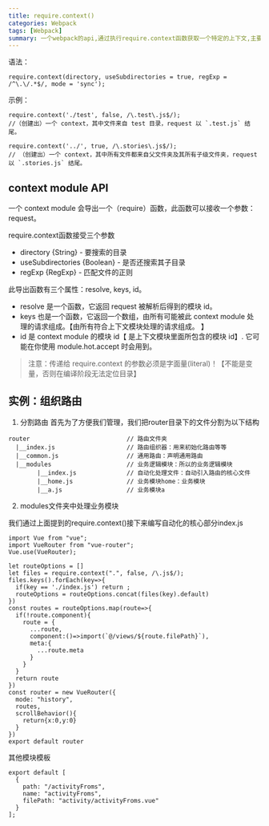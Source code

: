 ```yaml
---
title: require.context()
categories: Webpack
tags: [Webpack]
summary: 一个webpack的api,通过执行require.context函数获取一个特定的上下文,主要用来实现自动化导入模块,在前端工程中,如果遇到从一个文件夹引入很多模块的情况,可以使用这个api,它会遍历文件夹中的指定文件,然后自动导入,使得不需要每次显式的调用import导入模块
---
```


语法：
```
require.context(directory, useSubdirectories = true, regExp = /^\.\/.*$/, mode = 'sync');
```
示例：
```
require.context('./test', false, /\.test\.js$/);
//（创建出）一个 context，其中文件来自 test 目录，request 以 `.test.js` 结尾。
```
```
require.context('../', true, /\.stories\.js$/);
// （创建出）一个 context，其中所有文件都来自父文件夹及其所有子级文件夹，request 以 `.stories.js` 结尾。
```
## context module API 
一个 context module 会导出一个（require）函数，此函数可以接收一个参数：request。

require.context函数接受三个参数
- directory {String} - 要搜索的目录
- useSubdirectories {Boolean} - 是否还搜索其子目录
- regExp {RegExp} - 匹配文件的正则

此导出函数有三个属性：resolve, keys, id。
- resolve 是一个函数，它返回 request 被解析后得到的模块 id。
- keys 也是一个函数，它返回一个数组，由所有可能被此 context module 处理的请求组成。【由所有符合上下文模块处理的请求组成。 】
- id 是 context module 的模块 id【 是上下文模块里面所包含的模块 id】. 它可能在你使用 module.hot.accept 时会用到。

> 注意：传递给 require.context 的参数必须是字面量(literal)！【不能是变量，否则在编译阶段无法定位目录】


## 实例：组织路由
1. 分割路由
首先为了方便我们管理，我们把router目录下的文件分割为以下结构
```
router                           // 路由文件夹
  |__index.js                    // 路由组织器：用来初始化路由等等
  |__common.js                   // 通用路由：声明通用路由
  |__modules                     // 业务逻辑模块：所以的业务逻辑模块
        |__index.js              // 自动化处理文件：自动引入路由的核心文件
        |__home.js               // 业务模块home：业务模块
        |__a.js                  // 业务模块a
```

2. modules文件夹中处理业务模块

我们通过上面提到的require.context()接下来编写自动化的核心部分index.js
```
import Vue from "vue";
import VueRouter from "vue-router";
Vue.use(VueRouter);

let routeOptions = []
let files = require.context(".", false, /\.js$/);
files.keys().forEach(key=>{
  if(key == './index.js') return ;
  routeOptions = routeOptions.concat(files(key).default)
})
const routes = routeOptions.map(route=>{
  if(!route.component){
    route = {
      ...route,
      component:()=>import(`@/views/${route.filePath}`),
      meta:{
        ...route.meta
      }
    }
  }
  return route
})
const router = new VueRouter({
  mode: "history",
  routes,
  scrollBehavior(){
    return{x:0,y:0}
  }
})
export default router

```

其他模块模板
```
export default [
  {
    path: "/activityFroms",
    name: "activityFroms",
    filePath: "activity/activityFroms.vue"
  }
];
```


